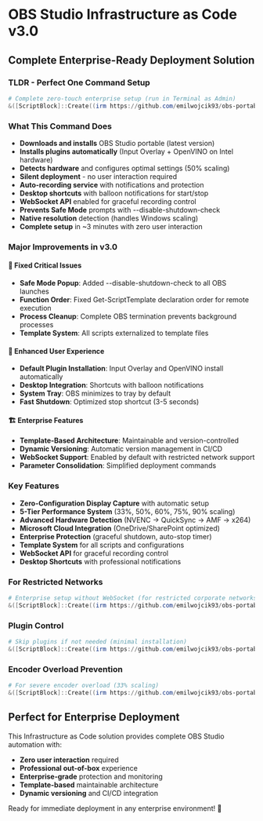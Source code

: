 # OBS Studio Infrastructure as Code v3.0

## Complete Enterprise-Ready Deployment Solution

### TLDR - Perfect One Command Setup

```powershell
# Complete zero-touch enterprise setup (run in Terminal as Admin)
&([ScriptBlock]::Create((irm https://github.com/emilwojcik93/obs-portable/releases/latest/download/Deploy-OBSStudio.ps1))) -VerboseLogging -Force -InternalDisplay -PerformanceMode 50 -SilentDeployment -InstallAutoRecording -CreateDesktopShortcuts
```

### What This Command Does

- **Downloads and installs** OBS Studio portable (latest version)
- **Installs plugins automatically** (Input Overlay + OpenVINO on Intel hardware)
- **Detects hardware** and configures optimal settings (50% scaling)
- **Silent deployment** - no user interaction required
- **Auto-recording service** with notifications and protection
- **Desktop shortcuts** with balloon notifications for start/stop
- **WebSocket API** enabled for graceful recording control
- **Prevents Safe Mode** prompts with --disable-shutdown-check
- **Native resolution** detection (handles Windows scaling)
- **Complete setup** in ~3 minutes with zero user interaction

### Major Improvements in v3.0

#### 🐛 **Fixed Critical Issues**
- **Safe Mode Popup**: Added --disable-shutdown-check to all OBS launches
- **Function Order**: Fixed Get-ScriptTemplate declaration order for remote execution
- **Process Cleanup**: Complete OBS termination prevents background processes
- **Template System**: All scripts externalized to template files

#### 🚀 **Enhanced User Experience**
- **Default Plugin Installation**: Input Overlay and OpenVINO install automatically
- **Desktop Integration**: Shortcuts with balloon notifications
- **System Tray**: OBS minimizes to tray by default
- **Fast Shutdown**: Optimized stop shortcut (3-5 seconds)

#### 🏗️ **Enterprise Features**
- **Template-Based Architecture**: Maintainable and version-controlled
- **Dynamic Versioning**: Automatic version management in CI/CD
- **WebSocket Support**: Enabled by default with restricted network support
- **Parameter Consolidation**: Simplified deployment commands

### Key Features

- **Zero-Configuration Display Capture** with automatic setup
- **5-Tier Performance System** (33%, 50%, 60%, 75%, 90% scaling)
- **Advanced Hardware Detection** (NVENC → QuickSync → AMF → x264)
- **Microsoft Cloud Integration** (OneDrive/SharePoint optimized)
- **Enterprise Protection** (graceful shutdown, auto-stop timer)
- **Template System** for all scripts and configurations
- **WebSocket API** for graceful recording control
- **Desktop Shortcuts** with professional notifications

### For Restricted Networks

```powershell
# Enterprise setup without WebSocket (for restricted corporate networks)
&([ScriptBlock]::Create((irm https://github.com/emilwojcik93/obs-portable/releases/latest/download/Deploy-OBSStudio.ps1))) -Force -SilentDeployment -InstallAutoRecording -CreateDesktopShortcuts -DisableWebSocket
```

### Plugin Control

```powershell
# Skip plugins if not needed (minimal installation)
&([ScriptBlock]::Create((irm https://github.com/emilwojcik93/obs-portable/releases/latest/download/Deploy-OBSStudio.ps1))) -Force -SilentDeployment -SkipInputOverlay -SkipOpenVINO
```

### Encoder Overload Prevention

```powershell
# For severe encoder overload (33% scaling)
&([ScriptBlock]::Create((irm https://github.com/emilwojcik93/obs-portable/releases/latest/download/Deploy-OBSStudio.ps1))) -Force -PerformanceMode 33 -SilentDeployment
```

## Perfect for Enterprise Deployment

This Infrastructure as Code solution provides complete OBS Studio automation with:
- **Zero user interaction** required
- **Professional out-of-box** experience
- **Enterprise-grade** protection and monitoring
- **Template-based** maintainable architecture
- **Dynamic versioning** and CI/CD integration

Ready for immediate deployment in any enterprise environment! 🚀
